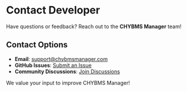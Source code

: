 # Contact Developer

  Have questions or feedback? Reach out to the **CHYBMS Manager** team!

  ## Contact Options
  - **Email**: [support@chybmsmanager.com](mailto:support@chybmsmanager.com)
  - **GitHub Issues**: [Submit an Issue](https://github.com/pakfones/BMS_MANAGER/issues)
  - **Community Discussions**: [Join Discussions](https://github.com/pakfones/bms-manager-docs/discussions)

  We value your input to improve CHYBMS Manager!